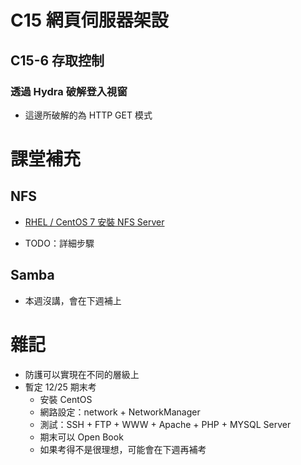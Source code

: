 # C15 網頁伺服器架設
## C15-6 存取控制

### 透過 Hydra 破解登入視窗
* 這邊所破解的為 HTTP GET 模式

# 課堂補充
## NFS
* [RHEL / CentOS 7 安裝 NFS Server](https://www.phpini.com/linux/rhel-centos-7-install-nfs-server)

* TODO：詳細步驟

## Samba
* 本週沒講，會在下週補上

# 雜記
* 防護可以實現在不同的層級上
* 暫定 12/25 期末考
    * 安裝 CentOS
    * 網路設定：network + NetworkManager
    * 測試：SSH + FTP + WWW + Apache + PHP + MYSQL Server
    * 期末可以 Open Book
    * 如果考得不是很理想，可能會在下週再補考